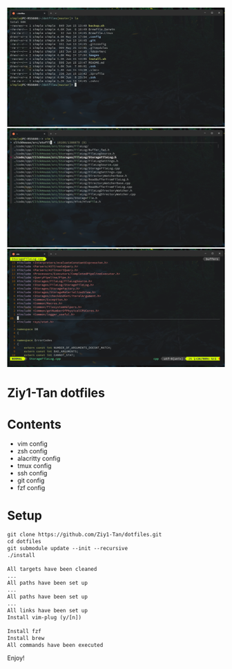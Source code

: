 ![screen1](images/sc1.png)
![screen2](images/sc2.png)
![screen3](images/sc3.png)

# Ziy1-Tan dotfiles

# Contents

- vim config
- zsh config
- alacritty config
- tmux config
- ssh config
- git config
- fzf config

# Setup

```shell
git clone https://github.com/Ziy1-Tan/dotfiles.git
cd dotfiles
git submodule update --init --recursive
./install

All targets have been cleaned
...
All paths have been set up
...
All paths have been set up
...
All links have been set up
Install vim-plug (y/[n])

Install fzf
Install brew
All commands have been executed
```

Enjoy!
